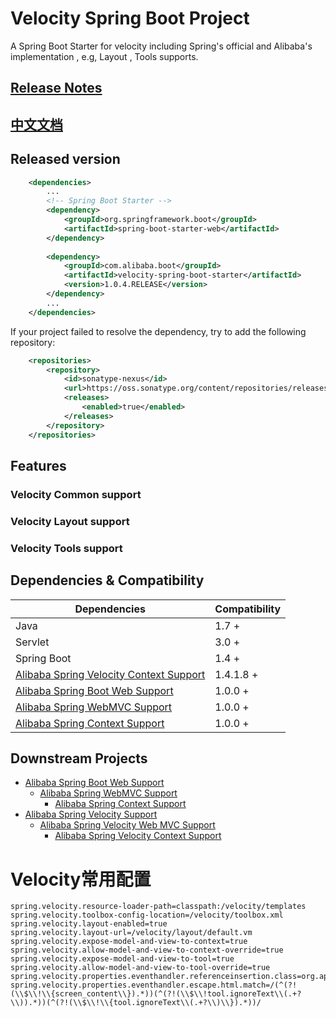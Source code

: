 # Velocity Spring Boot Project

A Spring Boot Starter for velocity including Spring's official and Alibaba's implementation , e.g, Layout , Tools supports.


## [Release Notes](release-notes.md)

## [中文文档](README_CN.md)


## Released version


```xml
    <dependencies>
        ...
        <!-- Spring Boot Starter -->
        <dependency>
            <groupId>org.springframework.boot</groupId>
            <artifactId>spring-boot-starter-web</artifactId>
        </dependency>
        
        <dependency>
            <groupId>com.alibaba.boot</groupId>
            <artifactId>velocity-spring-boot-starter</artifactId>
            <version>1.0.4.RELEASE</version>
        </dependency>
        ...
    </dependencies>
```

If your project failed to resolve the dependency, try to add the following repository:
```xml
    <repositories>
        <repository>
            <id>sonatype-nexus</id>
            <url>https://oss.sonatype.org/content/repositories/releases</url>
            <releases>
                <enabled>true</enabled>
            </releases>
        </repository>
    </repositories>
```


## Features




### Velocity Common support




### Velocity Layout support




### Velocity Tools support




## Dependencies & Compatibility

| Dependencies   | Compatibility |
| -------------- | ------------- |
| Java           | 1.7 +         |
| Servlet        | 3.0 +         |
| Spring Boot    | 1.4 +         |
| [Alibaba Spring Velocity Context Support](https://github.com/alibaba/spring-velocity-support/)| 1.4.1.8 + |
| [Alibaba Spring Boot Web Support](https://github.com/alibaba/spring-boot-web-support) | 1.0.0 + |
| [Alibaba Spring WebMVC Support](https://github.com/alibaba/spring-webmvc-support) | 1.0.0 + |
| [Alibaba Spring Context Support](https://github.com/alibaba/spring-context-support) | 1.0.0 + |




## Downstream Projects

* [Alibaba Spring Boot Web Support](https://github.com/alibaba/spring-boot-web-support)
    * [Alibaba Spring WebMVC Support](https://github.com/alibaba/spring-webmvc-support)
        * [Alibaba Spring Context Support](https://github.com/alibaba/spring-context-support)
* [Alibaba Spring Velocity Support](https://github.com/alibaba/spring-velocity-support/)
    * [Alibaba Spring Velocity Web MVC Support](https://github.com/alibaba/spring-velocity-support/tree/master/spring-webmvc-velocity)
        * [Alibaba Spring Velocity Context Support](https://github.com/alibaba/spring-velocity-support/tree/master/spring-context-velocity)




# Velocity常用配置
```properties
spring.velocity.resource-loader-path=classpath:/velocity/templates
spring.velocity.toolbox-config-location=/velocity/toolbox.xml
spring.velocity.layout-enabled=true
spring.velocity.layout-url=/velocity/layout/default.vm
spring.velocity.expose-model-and-view-to-context=true
spring.velocity.allow-model-and-view-to-context-override=true
spring.velocity.expose-model-and-view-to-tool=true
spring.velocity.allow-model-and-view-to-tool-override=true
spring.velocity.properties.eventhandler.referenceinsertion.class=org.apache.velocity.app.event.implement.EscapeHtmlReference
spring.velocity.properties.eventhandler.escape.html.match=/(^(?!(\\$\\!\\{screen_content\\}).*))(^(?!(\\$\\!tool.ignoreText\\(.+?\\)).*))(^(?!(\\$\\!\\{tool.ignoreText\\(.+?\\)\\}).*))/
```


